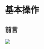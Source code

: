 # 基本操作
## 前言
<img src="https://user-images.githubusercontent.com/45816141/221328743-15ba64a4-e80e-4ad9-a4dd-16771af5b3f5.png"/>
